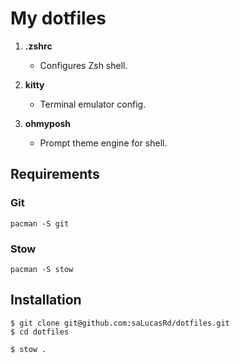 # My dotfiles

1. **.zshrc**
    - Configures Zsh shell.

2. **kitty**
    - Terminal emulator config.

3. **ohmyposh**
    - Prompt theme engine for shell.

## Requirements

### Git

```
pacman -S git
```
### Stow
```
pacman -S stow
```
## Installation
```
$ git clone git@github.com:saLucasRd/dotfiles.git
$ cd dotfiles
```

```
$ stow .
```
